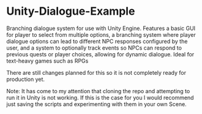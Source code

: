 # Unity-Dialogue-Example
Branching dialogue system for use with Unity Engine. Features a basic GUI for player to select from multiple options, a branching system where player dialogue options can lead to different NPC responses configured by the user, and a system to optionally track events so NPCs can respond to previous quests or player choices, allowing for dynamic dialogue. Ideal for text-heavy games such as RPGs

There are still changes planned for this so it is not completely ready for production yet.

Note: It has come to my attention that cloning the repo and attempting to run it in Unity is not working. If this is the case for you I would recommend just saving the scripts and experimenting with them in your own Scene.
